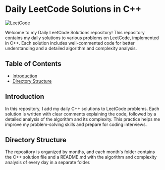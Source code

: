 # Daily LeetCode Solutions in C++

![LeetCode](https://img.shields.io/badge/LeetCode-000000?style=flat&logo=leetcode&logoColor=#d16c06)

Welcome to my Daily LeetCode Solutions repository! This repository contains my daily solutions to various problems on LeetCode, implemented in C++. Each solution includes well-commented code for better understanding and a detailed algorithm and complexity analysis.

## Table of Contents

- [Introduction](#introduction)
- [Directory Structure](#directory-structure)

## Introduction

In this repository, I add my daily C++ solutions to LeetCode problems. Each solution is written with clear comments explaining the code, followed by a detailed analysis of the algorithm and its complexity. This practice helps me improve my problem-solving skills and prepare for coding interviews.

## Directory Structure

The repository is organized by months, and each month's folder contains the C++ solution file and a README.md with the algorithm and complexity analysis of every day in a separate folder.

